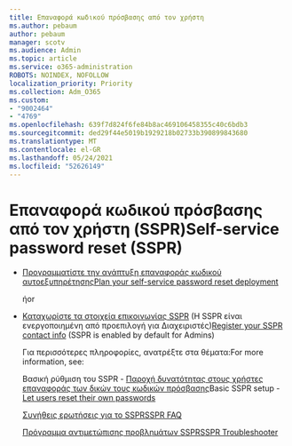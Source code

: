 ```yaml
---
title: Επαναφορά κωδικού πρόσβασης από τον χρήστη
ms.author: pebaum
author: pebaum
manager: scotv
ms.audience: Admin
ms.topic: article
ms.service: o365-administration
ROBOTS: NOINDEX, NOFOLLOW
localization_priority: Priority
ms.collection: Adm_O365
ms.custom:
- "9002464"
- "4769"
ms.openlocfilehash: 639f7d824f6fe84b8ac469106458355c40c6bdb3
ms.sourcegitcommit: ded29f44e5019b1929218b02733b390899843680
ms.translationtype: MT
ms.contentlocale: el-GR
ms.lasthandoff: 05/24/2021
ms.locfileid: "52626149"
---
```

# <a name="self-service-password-reset-sspr"></a><span data-ttu-id="044f9-102">Επαναφορά κωδικού πρόσβασης από τον χρήστη (SSPR)</span><span class="sxs-lookup"><span data-stu-id="044f9-102">Self-service password reset (SSPR)</span></span>

- [<span data-ttu-id="044f9-103">Προγραμματίστε την ανάπτυξη επαναφοράς κωδικού αυτοεξυπηρέτησης</span><span class="sxs-lookup"><span data-stu-id="044f9-103">Plan your self-service password reset deployment</span></span>](https://go.microsoft.com/fwlink/?linkid=2142944)  

    <span data-ttu-id="044f9-104">ή</span><span class="sxs-lookup"><span data-stu-id="044f9-104">or</span></span>
- <span data-ttu-id="044f9-105">[Καταχωρίστε τα στοιχεία επικοινωνίας SSPR](https://mysignins.microsoft.com/security-info) (H SSPR είναι ενεργοποιημένη από προεπιλογή για Διαχειριστές)</span><span class="sxs-lookup"><span data-stu-id="044f9-105">[Register your SSPR contact info](https://mysignins.microsoft.com/security-info) (SSPR is enabled by default for Admins)</span></span>

    <span data-ttu-id="044f9-106">Για περισσότερες πληροφορίες, ανατρέξτε στα θέματα:</span><span class="sxs-lookup"><span data-stu-id="044f9-106">For more information, see:</span></span>

    <span data-ttu-id="044f9-107">Βασική ρύθμιση του SSPR - [Παροχή δυνατότητας στους χρήστες επαναφοράς των δικών τους κωδικών πρόσβασης](/microsoft-365/admin/add-users/let-users-reset-passwords)</span><span class="sxs-lookup"><span data-stu-id="044f9-107">Basic SSPR setup - [Let users reset their own passwords](/microsoft-365/admin/add-users/let-users-reset-passwords)</span></span>

    [<span data-ttu-id="044f9-108">Συνήθεις ερωτήσεις για το SSPR</span><span class="sxs-lookup"><span data-stu-id="044f9-108">SSPR FAQ</span></span>](/azure/active-directory/authentication/active-directory-passwords-faq)

    [<span data-ttu-id="044f9-109">Πρόγραμμα αντιμετώπισης προβλημάτων SSPR</span><span class="sxs-lookup"><span data-stu-id="044f9-109">SSPR Troubleshooter</span></span>](/azure/active-directory/authentication/active-directory-passwords-troubleshoot)
